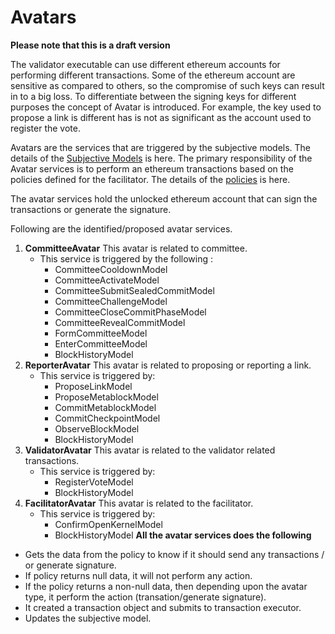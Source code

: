 # Avatars
**Please note that this is a draft version**

The validator executable can use different ethereum accounts for performing different transactions. Some of the ethereum account are sensitive as compared to others, so the compromise of such keys can result in to a big loss. To differentiate between the signing keys for different purposes the concept of Avatar is introduced. For example, the key used to propose a link is different has is not as significant as the account used to register the vote.

Avatars are the services that are triggered by the subjective models. The details of the [Subjective Models](20200306-subjective-models.md) is here.
The primary responsibility of the Avatar services is to perform an ethereum transactions based on the policies defined for the facilitator.
The details of the [policies](20200306-policies.md) is here.

The avatar services hold the unlocked ethereum account that can sign the transactions or generate the signature.

Following are the identified/proposed avatar services.
1. **CommitteeAvatar**
    This avatar is related to committee.
    - This service is triggered by the following :
        - CommitteeCooldownModel
        - CommitteeActivateModel
        - CommitteeSubmitSealedCommitModel
        - CommitteeChallengeModel
        - CommitteeCloseCommitPhaseModel
        - CommitteeRevealCommitModel
        - FormCommitteeModel
        - EnterCommitteeModel
        - BlockHistoryModel
1. **ReporterAvatar**
    This avatar is related to proposing or reporting a link.
    - This service is triggered by:
        - ProposeLinkModel
        - ProposeMetablockModel
        - CommitMetablockModel
        - CommitCheckpointModel
        - ObserveBlockModel
        - BlockHistoryModel
4. **ValidatorAvatar**
    This avatar is related to the validator related transactions.
    - This service is triggered by:
        - RegisterVoteModel
        - BlockHistoryModel
5. **FacilitatorAvatar**
    This avatar is related to the facilitator.
    - This service is triggered by:
        - ConfirmOpenKernelModel
        - BlockHistoryModel
**All the avatar services does the following**
- Gets the data from the policy to know if it should send any transactions / or generate signature.
- If policy returns null data, it will not perform any action.
- If the policy returns a non-null data, then depending upon the avatar type, it perform the action (transation/generate signature).
- It created a transaction object and submits to transaction executor.
- Updates the subjective model.
